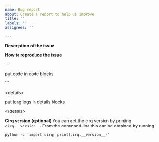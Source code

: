 ```yaml
---
name: Bug report
about: Create a report to help us improve
title: ''
labels: ''
assignees: ''

---
```


**Description of the issue**

**How to reproduce the issue**

\`\`\`

put code in code blocks

\`\`\`

\<details\>

put long logs in details blocks

\<\/details\>

**Cirq version (optional)**
You can get the cirq version by printing `cirq.__version__`. From the command line this can be obtained by running 

```
python -c 'import cirq; print(cirq.__version__)'
```


